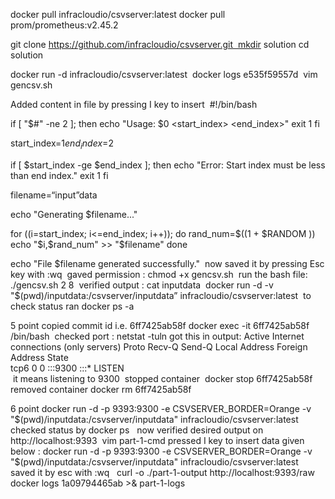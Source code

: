 docker pull infracloudio/csvserver:latest
docker pull prom/prometheus:v2.45.2

git clone https://github.com/infracloudio/csvserver.git  mkdir solution
cd solution

docker run -d infracloudio/csvserver:latest  docker logs e535f59557d 
vim gencsv.sh

Added content in file by pressing I key to insert  #!/bin/bash

if [ "$#" -ne 2 ]; then
    echo "Usage: $0 <start_index> <end_index>"
    exit 1
fi

start_index=$1
end_index=$2

if [ $start_index -ge $end_index ]; then
    echo "Error: Start index must be less than end index."
    exit 1
fi

filename=“input”data

echo "Generating $filename..."

for ((i=start_index; i<=end_index; i++)); do
    rand_num=$((1 + $RANDOM ))
    echo "$i,$rand_num" >> "$filename"
done

echo "File $filename generated successfully."  now saved it by pressing Esc key with :wq  gaved permission : chmod +x gencsv.sh  run the bash file:  ./gencsv.sh 2 8  verified output : cat inputdata  docker run -d -v "$(pwd)/inputdata:/csvserver/inputdata”  infracloudio/csvserver:latest
 to check status ran docker ps -a

5 point copied commit id i.e. 6ff7425ab58f docker exec -it 6ff7425ab58f /bin/bash  checked port : netstat -tuln got this in output: Active Internet connections (only servers)
Proto Recv-Q Send-Q Local Address           Foreign Address         State      
tcp6       0      0 :::9300                 :::*                    LISTEN  
 it means listening to 9300  stopped container  docker stop 6ff7425ab58f  removed container docker rm 6ff7425ab58f

6 point docker run -d -p 9393:9300 -e CSVSERVER_BORDER=Orange -v "$(pwd)/inputdata:/csvserver/inputdata" infracloudio/csvserver:latest  checked status by docker ps   now verified desired output on http://localhost:9393  vim part-1-cmd pressed I key to insert data given below  : docker run -d -p 9393:9300 -e CSVSERVER_BORDER=Orange -v "$(pwd)/inputdata:/csvserver/inputdata" infracloudio/csvserver:latest saved it by esc with :wq   curl -o ./part-1-output http://localhost:9393/raw  docker logs  1a09794465ab >& part-1-logs 
  
